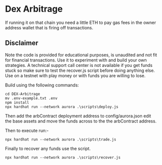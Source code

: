 # Dex Arbitrage

If running it on that chain you need a little ETH to pay gas fees in the owner address wallet that is firing off transactions.

## Disclaimer
Note the code is provided for educational purposes, is unaudited and not fit for financial transactions. Use it to experiment with and build your own strategies. A technical support call center is not available if you get funds stuck so make sure to test the recover.js script before doing anything else. Use on a testnet with play money or with funds you are willing to lose.

Build using the following commands:

```shell
cd DEX-Arbitrage
mv .env-example.txt .env
npm install
npx hardhat run --network aurora .\scripts\deploy.js
```

Then add the arbContract deployment address to config/aurora.json edit the base assets and move the funds across to the the arbContract address.

Then to execute run:-

```shell
npx hardhat run --network aurora .\scripts\trade.js
```

Finally to recover any funds use the script.

```shell
npx hardhat run --network aurora .\scripts\recover.js
```

